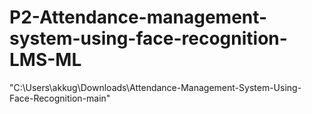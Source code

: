 # P2-Attendance-management-system-using-face-recognition-LMS-ML
"C:\Users\akkug\Downloads\Attendance-Management-System-Using-Face-Recognition-main"
